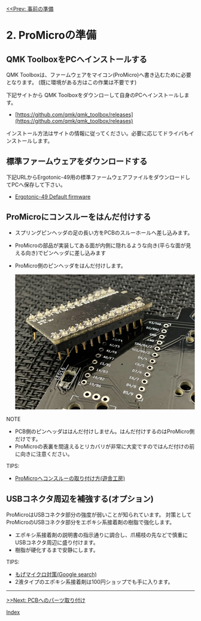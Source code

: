 [<<Prev: 事前の準備](01_preparation.md)  

# 2. ProMicroの準備


## QMK ToolboxをPCへインストールする

QMK Toolboxは、ファームウェアをマイコン(ProMicro)へ書き込むために必要となります。 (既に環境がある方はこの作業は不要です)

下記サイトから QMK Toolboxをダウンローして自身のPCへインストールします。

  - [https://github.com/qmk/qmk_toolbox/releases](https://github.com/qmk/qmk_toolbox/releases)

インストール方法はサイトの情報に従ってください。必要に応じてドライバもインストールします。

## 標準ファームウェアをダウンロードする

下記URLからErgotonic-49用の標準ファームウェアファイルをダウンロードしてPCへ保存して下さい。

  - [Ergotonic-49 Default firmware](../lib/ergotonic49_default.hex)

## ProMicroにコンスルーをはんだ付けする

- スプリングピンヘッダの足の長い方をPCBのスルーホールへ差し込みます。
- ProMicroの部品が実装してある面が内側に隠れるような向き(平らな面が見える向き)でピンヘッダに差し込みます
- ProMicro側のピンヘッダをはんだ付けします。

  <img src="img/promicro.jpg" alt="img" title="img/promicro.jpg" width=500>

NOTE
- PCB側のピンヘッダははんだ付けしません。はんだ付けするのはProMicro側だけです。
- ProMicroの表裏を間違えるとリカバリが非常に大変ですのではんだ付けの前に向きに注意ください。

TIPS:
 - [ProMicroへコンスルーの取り付け方(遊舎工房)](https://yushakobo.zendesk.com/hc/ja/articles/360044233974-%E3%82%B3%E3%83%B3%E3%82%B9%E3%83%AB%E3%83%BC-%E3%82%B9%E3%83%97%E3%83%AA%E3%83%B3%E3%82%B0%E3%83%94%E3%83%B3%E3%83%98%E3%83%83%E3%83%80-%E3%81%AE%E5%8F%96%E3%82%8A%E4%BB%98%E3%81%91%E6%96%B9%E3%82%92%E6%95%99%E3%81%88%E3%81%A6%E4%B8%8B%E3%81%95%E3%81%84)

## USBコネクタ周辺を補強する(オプション)

ProMicroはUSBコネクタ部分の強度が弱いことが知られています。
対策としてProMicroのUSBコネクタ部分をエポキシ系接着剤の樹脂で強化します。
 - エポキシ系接着剤の説明書の指示通りに調合し、爪楊枝の先などで慎重にUSBコネクタ周辺に盛り付けます。
 - 樹脂が硬化するまで安静にします。

TIPS:
  - [もげマイクロ対策(Google search)](https://www.google.com/search?client=firefox-b-d&q=%E3%82%82%E3%81%92%E3%83%9E%E3%82%A4%E3%82%AF%E3%83%AD)
  - 2液タイプのエポキシ系接着剤は100円ショップでも手に入ります。

----
 [>>Next: PCBへのパーツ取り付け](03_soldering_pcb.md)

 [Index](index.md)
